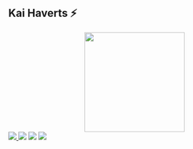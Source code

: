 ## Kai Haverts ⚡
<div id='header' align='center'>
  <img src='https://i.giphy.com/media/v1.Y2lkPTc5MGI3NjExeGVic3BmMHlnOXN0Nms2MnNwY3g3d3U5MTU1MTU2anpmbDlmYm15OCZlcD12MV9pbnRlcm5hbF9naWZfYnlfaWQmY3Q9Zw/j7IMUyNrNbEgVP4D46/giphy.gif'width="200"/>
</div>
<div id="badges">
  <a href="https://t.me/asilbekahmedov1">
      <img src="https://img.shields.io/badge/telegram-blue?logo=telegram&logoColor=white">
  </a>
  <img src="https://img.shields.io/badge/youtube-white?logo=youtube&logoColor=red">
  <img src="https://img.shields.io/badge/instagram-red?logo=instagram&logoColor=white">
  <img src="https://img.shields.io/badge/facebook-white?logo=facebook&logoColor=blue">
  </div>
